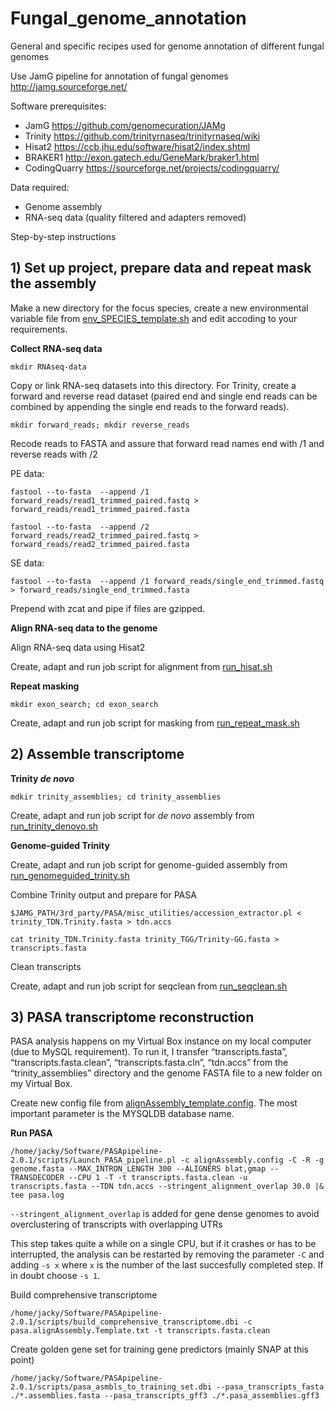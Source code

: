 # Fungal_genome_annotation
General and specific recipes used for genome annotation of different fungal genomes

Use JamG pipeline for annotation of fungal genomes http://jamg.sourceforge.net/ 

Software prerequisites:

* JamG https://github.com/genomecuration/JAMg
* Trinity https://github.com/trinityrnaseq/trinityrnaseq/wiki
* Hisat2 https://ccb.jhu.edu/software/hisat2/index.shtml
* BRAKER1 http://exon.gatech.edu/GeneMark/braker1.html
* CodingQuarry  https://sourceforge.net/projects/codingquarry/

Data required:

* Genome assembly
* RNA-seq data (quality filtered and adapters removed)

Step-by-step instructions

##  1) Set up project, prepare data and repeat mask the assembly

Make a new directory for the focus species, create a new environmental variable file from [env_SPECIES_template.sh](https://github.com/JackyHess/Fungal_genome_annotation/blob/master/env_SPECIES_example.sh) and edit accoding to your requirements.

**Collect RNA-seq data**

`mkdir RNAseq-data`

Copy or link RNA-seq datasets into this directory. For Trinity, create a forward and reverse read dataset (paired end and single end reads can be combined by appending the single end reads to the forward reads).

`mkdir forward_reads; mkdir reverse_reads`

Recode reads to FASTA and assure that forward read names end with /1 and reverse reads with /2

PE data:

`fastool --to-fasta  --append /1 forward_reads/read1_trimmed_paired.fastq > forward_reads/read1_trimmed_paired.fasta`

`fastool --to-fasta  --append /2 forward_reads/read2_trimmed_paired.fastq > forward_reads/read2_trimmed_paired.fasta`

SE data:

`fastool --to-fasta  --append /1 forward_reads/single_end_trimmed.fastq > forward_reads/single_end_trimmed.fasta`

Prepend with zcat and pipe if files are gzipped.

**Align RNA-seq data to the genome**

Align RNA-seq data using Hisat2

Create, adapt and run job script for alignment from [run_hisat.sh](https://github.com/JackyHess/Fungal_genome_annotation/blob/master/run_hisat.sh)

**Repeat masking**

`mkdir exon_search; cd exon_search`

Create, adapt and run job script for masking from [run_repeat_mask.sh](https://github.com/JackyHess/Fungal_genome_annotation/blob/master/run_repeat_mask.sh)


## 2) Assemble transcriptome

**Trinity _de novo_**

`mdkir trinity_assemblies; cd trinity_assemblies`

Create, adapt and run job script for _de novo_ assembly from [run_trinity_denovo.sh](https://github.com/JackyHess/Fungal_genome_annotation/blob/master/run_trinity_denovo.sh)

**Genome-guided Trinity**

Create, adapt and run job script for genome-guided assembly from [run_genomeguided_trinity.sh](https://github.com/JackyHess/Fungal_genome_annotation/blob/master/run_genomeguided_trinity.sh)

Combine Trinity output and prepare for PASA

`$JAMG_PATH/3rd_party/PASA/misc_utilities/accession_extractor.pl < trinity_TDN.Trinity.fasta > tdn.accs`

`cat trinity_TDN.Trinity.fasta trinity_TGG/Trinity-GG.fasta > transcripts.fasta`

Clean transcripts

Create, adapt and run job script for seqclean from [run_seqclean.sh](https://github.com/JackyHess/Fungal_genome_annotation/blob/master/run_seqclean.sh)

## 3) PASA transcriptome reconstruction

PASA analysis happens on my Virtual Box instance on my local computer (due to MySQL requirement). To run it, I transfer “transcripts.fasta”, “transcripts.fasta.clean”, “transcripts.fasta.cln”, “tdn.accs” from the “trinity_assemblies” directory and the genome FASTA file to a new folder on my Virtual Box.

Create new config file from [alignAssembly_template.config](https://github.com/JackyHess/Fungal_genome_annotation/blob/master/alignAssembly_template.config). The most important parameter is the MYSQLDB database name.

**Run PASA**

```
/home/jacky/Software/PASApipeline-2.0.1/scripts/Launch_PASA_pipeline.pl -c alignAssembly.config -C -R -g genome.fasta --MAX_INTRON_LENGTH 300 --ALIGNERS blat,gmap --TRANSDECODER --CPU 1 -T -t transcripts.fasta.clean -u transcripts.fasta --TDN tdn.accs --stringent_alignment_overlap 30.0 |& tee pasa.log
```

`--stringent_alignment_overlap` is added for gene dense genomes to avoid overclustering of transcripts with overlapping UTRs

This step takes quite a while on a single CPU, but if it crashes or has to be interrupted, the analysis can be restarted by removing the parameter `-C` and adding `-s x` where `x` is the number of the last succesfully completed step. If in doubt choose `-s 1`.

Build comprehensive transcriptome

`/home/jacky/Software/PASApipeline-2.0.1/scripts/build_comprehensive_transcriptome.dbi -c pasa.alignAssembly.Template.txt -t transcripts.fasta.clean`

Create golden gene set for training gene predictors (mainly SNAP at this point)

`/home/jacky/Software/PASApipeline-2.0.1/scripts/pasa_asmbls_to_training_set.dbi --pasa_transcripts_fasta ./*.assemblies.fasta --pasa_transcripts_gff3 ./*.pasa_assemblies.gff3`





